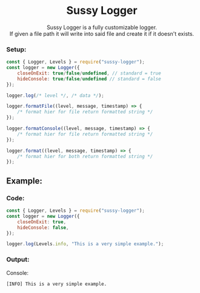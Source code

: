 <h1 align="center"> Sussy Logger </h1>

<p align="center"> Sussy Logger is a fully customizable logger.<br> If given a file path it will write into said file and create it if it doesn't exists.<br> </p>

### Setup:
```js
const { Logger, Levels } = require("sussy-logger");
const logger = new Logger({ 
    closeOnExit: true/false/undefined, // standard = true
    hideConsole: true/false/undefined // standard = false
});

logger.log(/* level */, /* data */);

logger.formatFile((level, message, timestamp) => {
    /* format hier for file return formatted string */
});

logger.formatConsole((level, message, timestamp) => {
    /* format hier for file return formatted string */
});

logger.format((level, message, timestamp) => {
    /* format hier for both return formatted string */
});
```

## Example:

### Code:
```js
const { Logger, Levels } = require("sussy-logger");
const logger = new Logger({ 
    closeOnExit: true,
    hideConsole: false,
});

logger.log(Levels.info, "This is a very simple example.");
```

### Output:

Console:

```
[INFO] This is a very simple example.
```